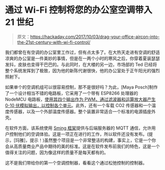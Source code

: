 # 通过 Wi-Fi 控制将您的办公室空调带入 21 世纪

> 原文：<https://hackaday.com/2017/10/03/drag-your-office-aircon-into-the-21st-century-with-wi-fi-control/>

我们都曾在有空调的办公室里工作过，但有点太多了。在大热天走进有空调的舒适凉爽的办公室是一件美妙的事情，但是在一两个小时的寒风之后，你穿着夏装瑟瑟发抖，皮肤也变得干巴巴的。与此同时，在大楼的另一边，市场部的 Ted 已经将整个系统发挥到了极致，因为他的新陈代谢很快，他的办公室处于正午阳光的强烈照射下。

如果单个的空调机组可以很容易控制，那不是很好吗？为此，[Maya Posch]制作了一个设计相当不错的电路板，它采用了一个带有 ESP8266 处理器的 NodeMCU 电路板，[使用其四个输出作为 PWM，通过滤波器和运算放大器产生 0-10 伏模拟输出，以控制各个单元](https://hackaday.io/project/27548-wifi-ac-controller)。此外，还有一个车载 CO2 传感器和一个温度传感器，以及一个外部温度传感器。整个装置非常适合一个标准的电源插座外壳。

在软件方面，该系统使用 [Sming 框架](https://github.com/SmingHub)提供与后端服务器的 MQTT 通信，允许用户控制他们的空调体验。这是一项正在进行的工作，所以软件还没有发布。(提示，[玛雅]，提示！)虽然整个项目是一个非常整洁的构建，事实上，它是一个你会从高质量商业产品中期待的美的标准。这是在软件发布前我们的特色，这是一个值得关注的问题，因为像这样的质量不是每天都有的。

这不是我们带给你的第一个空调控制器，看看这个通过松弛控制的控制器。